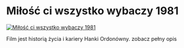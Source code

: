 Miłość ci wszystko wybaczy 1981 
=============
[![Miłość ci wszystko wybaczy 1981 ](http://vidos.pl/images/player.gif)](http://vidos.pl/milosc-ci-wszystko-wybaczy-1981)

 Film jest historią życia i kariery Hanki Ordonówny. zobacz pełny opis
